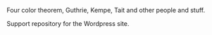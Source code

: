 Four color theorem, Guthrie, Kempe, Tait and other people and stuff.

Support repository for the Wordpress site.
